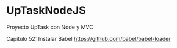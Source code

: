 # UpTaskNodeJS
Proyecto UpTask con Node y MVC



Capitulo 52:
    Instalar Babel
    https://github.com/babel/babel-loader